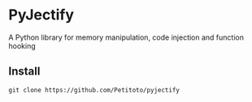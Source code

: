 # PyJectify
A Python library for memory manipulation, code injection and function hooking 
 
## Install
```
git clone https://github.com/Petitoto/pyjectify
```